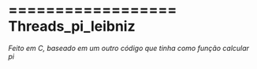 ==================
Threads_pi_leibniz
==================

*Feito em C, baseado em um outro código que tinha como função calcular pi*
